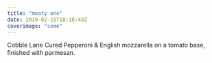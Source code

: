 ```yaml
---
title: "meaty one"
date: 2019-02-15T18:18:43Z
coverimage: "some"
---
```


Cobble Lane Cured Pepperoni & English mozzarella on a tomato base, ﬁnished with parmesan.